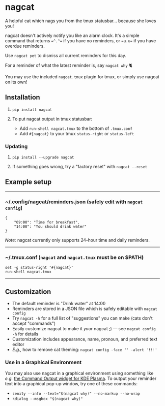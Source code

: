 # nagcat

A helpful cat which nags you from the tmux statusbar... because she loves you!

nagcat doesn't actively notify you like an alarm clock. It's a simple command that returns `=^.^=` if you have no reminders, or `=u.u=` if you have overdue reminders.

Use `nagcat pet` to dismiss all current reminders for this day.

For a reminder of what the latest reminder is, say `nagcat why` 🐈

You may use the included `nagcat.tmux` plugin for tmux, or simply use nagcat on its own!


## Installation

1. `pip install nagcat`

1. To put nagcat output in tmux statusbar:
    * Add `run-shell nagcat.tmux` to the bottom of `.tmux.conf`
    * Add `#{nagcat}` to your tmux `status-right` or `status-left`


### Updating

1. `pip install --upgrade nagcat`

1. If something goes wrong, try a "factory reset" with `nagcat --reset`


## Example setup

---

### ~/.config/nagcat/reminders.json **(safely edit with `nagcat config`)**
```
{
    "09:00": "Time for breakfast",
    "14:00": "You should drink water"
}
```

_Note:_ nagcat currently only supports 24-hour time and daily reminders.

---

### ~/.tmux.conf **(`nagcat` and `nagcat.tmux` must be on $PATH)**

```
set -g status-right '#{nagcat}'
run-shell nagcat.tmux
```

---


## Customization

* The default reminder is "Drink water" at 14:00
* Reminders are stored in a JSON file which is safely editable with `nagcat config`
* Try `nagcat -h` for a full list of "suggestions" you can make (cats don't accept "commands")
* Easily customize nagcat to make it _your_ nagcat ;) &mdash; see `nagcat config -h` for details
* Customization includes appearance, name, pronoun, and preferred text editor
* *E.g.,* how to remove cat theming: `nagcat config -face '' -alert '!!!'`

### Use in a Graphical Environment

You may also use nagcat in a graphical environment using something like *e.g.* [the Command Output widget for KDE Plasma](https://store.kde.org/p/1166510). To output your reminder text into a graphical pop-up window, try one of these commands:
* `zenity --info --text="$(nagcat why)" --no-markup --no-wrap`
* `kdialog --msgbox "$(nagcat why)"`
